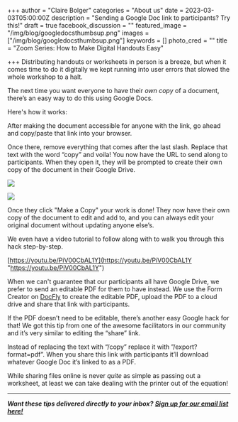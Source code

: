 +++
author = "Claire Bolger"
categories = "About us"
date = 2023-03-03T05:00:00Z
description = "Sending a Google Doc link to participants? Try this!"
draft = true
facebook_discussion = ""
featured_image = "/img/blog/googledocsthumbsup.png"
images = ["/img/blog/googledocsthumbsup.png"]
keywords = []
photo_cred = ""
title = "Zoom Series: How to Make Digital Handouts Easy"

+++
Distributing handouts or worksheets in person is a breeze, but when it comes time to do it digitally we kept running into user errors that slowed the whole workshop to a halt.

The next time you want everyone to have their _own copy_ of a document, there’s an easy way to do this using Google Docs.

Here's how it works:

After making the document accessible for anyone with the link, go ahead and copy/paste that link into your browser.

Once there, remove everything that comes after the last slash. Replace that text with the word “copy” and voila! You now have the URL to send along to participants. When they open it, they will be prompted to create their own copy of the document in their Google Drive.

![](/img/blog/digitalhandoutstep1.jpeg)

![](/img/blog/googledocimagecopy.jpeg)

Once they click "Make a Copy" your work is done! They now have their own copy of the document to edit and add to, and you can always edit your original document without updating anyone else’s.

We even have a video tutorial to follow along with to walk you through this hack step-by-step.

[https://youtu.be/PiV00CbAL1Y](https://youtu.be/PiV00CbAL1Y "https://youtu.be/PiV00CbAL1Y")

When we can't guarantee that our participants all have Google Drive, we prefer to send an editable PDF for them to have instead. We use the Form Creator on [DocFly](https://www.docfly.com/) to create the editable PDF, upload the PDF to a cloud drive and share that link with participants.

If the PDF doesn’t need to be editable, there’s another easy Google hack for that! We got this tip from one of the awesome facilitators in our community and it’s very similar to editing the “share” link.

Instead of replacing the text with “/copy” replace it with ”/export?format=pdf”. When you share this link with participants it’ll download whatever Google Doc it’s linked to as a PDF.

While sharing files online is never _quite_ as simple as passing out a worksheet, at least we can take dealing with the printer out of the equation!

***

**_Want these tips delivered directly to your inbox?_** [**_Sign up for our email list here!_**](https://facilitatorcards.ck.page/6e80ec00fe)